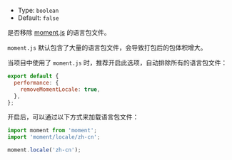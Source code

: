 - Type: `boolean`
- Default: `false`

是否移除 [moment.js](https://momentjs.com/) 的语言包文件。

`moment.js` 默认包含了大量的语言包文件，会导致打包后的包体积增大。

当项目中使用了 `moment.js` 时，推荐开启此选项，自动排除所有的语言包文件：

```js
export default {
  performance: {
    removeMomentLocale: true,
  },
};
```

开启后，可以通过以下方式来加载语言包文件：

```js
import moment from 'moment';
import 'moment/locale/zh-cn';

moment.locale('zh-cn');
```
